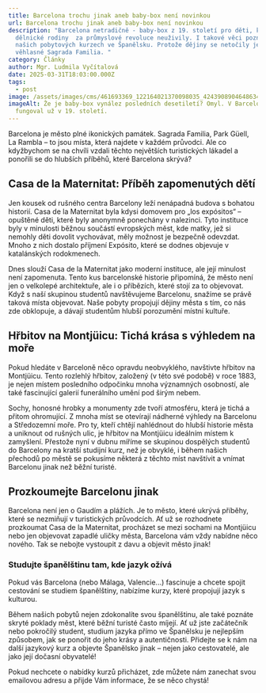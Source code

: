 ```yaml
---
title: Barcelona trochu jinak aneb baby-box není novinkou
url: Barcelona trochu jinak aneb baby-box není novinkou
description: "Barcelona netradičně - baby-box z 19. století pro děti, které
  dělnické rodiny  za průmyslové revoluce neuživily. I takové věci poznáváme na
  našich pobytových kurzech ve Španělsku. Protože dějiny se netočily jen kolem
  věhlasné Sagrada Familia. "
category: Články
author: Mgr. Ludmila Vyčítalová
date: 2025-03-31T18:03:00.000Z
tags:
  - post
image: /assets/images/cms/461693369_122164021370098035_4243908904648634206_n.jpg
imageAlt: Že je baby-box vynález posledních desetiletí? Omyl. V Barceloně
  fungoval už v 19. století.
---
```

Barcelona je město plné ikonických památek. Sagrada Familia, Park Güell, La Rambla – to jsou místa, která najdete v každém průvodci. Ale co kdyžbychom se na chvíli vzdali těchto největších turistických lákadel a ponořili se do hlubších příběhů, které Barcelona skrývá?

## Casa de la Maternitat: Příběh zapomenutých dětí

Jen kousek od rušného centra Barcelony leží nenápadná budova s bohatou historií. Casa de la Maternitat byla kdysi domovem pro „los expósitos“ – opuštěné děti, které byly anonymně ponechány v nalezinci. Tyto instituce byly v minulosti běžnou součástí evropských měst, kde matky, jež si nemohly děti dovolit vychovávat, měly možnost je bezpečně odevzdat. Mnoho z nich dostalo příjmení Expósito, které se dodnes objevuje v katalánských rodokmenech.

Dnes slouží Casa de la Maternitat jako moderní instituce, ale její minulost není zapomenuta. Tento kus barcelonské historie připomíná, že město není jen o velkolepé architektuře, ale i o příbězích, které stojí za to objevovat. Když s naší skupinou studentů navštěvujeme Barcelonu, snažíme se právě taková místa objevovat. Naše pobyty propojují dějiny města s tím, co nás zde obklopuje, a dávají studentům hlubší porozumění místní kultuře.

## Hřbitov na Montjüicu: Tichá krása s výhledem na moře

Pokud hledáte v Barceloně něco opravdu neobvyklého, navštivte hřbitov na Montjüicu. Tento rozlehlý hřbitov, založený (v této své podobě) v roce 1883, je nejen místem posledního odpočinku mnoha významných osobností, ale také fascinující galerií funerálního umění pod širým nebem.

Sochy, honosné hrobky a monumenty zde tvoří atmosféru, která je tichá a přitom ohromující. Z mnoha míst se otevírají nádherné výhledy na Barcelonu a Středozemní moře. Pro ty, kteří chtějí nahlédnout do hlubší historie města a uniknout od rušných ulic, je hřbitov na Montjüicu ideálním místem k zamyšlení. Přestože nyní v dubnu míříme se skupinou dospělých studentů do Barcelony na kratší studijní kurz, než je obvyklé, i během našich přechodů po městě se pokusíme některá z těchto míst navštívit a vnímat Barcelonu jinak než běžní turisté.

## Prozkoumejte Barcelonu jinak

Barcelona není jen o Gaudím a plážích. Je to město, které ukrývá příběhy, které se nezmiňují v turistických průvodcích. Ať už se rozhodnete prozkoumat Casa de la Maternitat, procházet se mezi sochami na Montjüicu nebo jen objevovat zapadlé uličky města, Barcelona vám vždy nabídne něco nového. Tak se nebojte vystoupit z davu a objevit město jinak!

### Studujte španělštinu tam, kde jazyk ožívá

Pokud vás Barcelona (nebo Málaga, Valencie...) fascinuje a chcete spojit cestování se studiem španělštiny, nabízíme kurzy, které propojují jazyk s kulturou. 

Během našich pobytů nejen zdokonalíte svou španělštinu, ale také poznáte skryté poklady měst, které běžní turisté často míjejí. Ať už jste začátečník nebo pokročilý student, studium jazyka přímo ve Španělsku je nejlepším způsobem, jak se ponořit do jeho krásy a autentičnosti. Přidejte se k nám na další jazykový kurz a objevte Španělsko jinak – nejen jako cestovatelé, ale jako její dočasní obyvatelé!

Pokud nechcete o nabídky kurzů přicházet, zde můžete nám zanechat svou emailovou adresu a přijde Vám informace, že se něco chystá! 

<script src="https://se-forms.cz/public/web-forms-v2/subscribe/673769-pdf7dcd3ggwqypzz9w6icgcgihbqarw6bcrewfalufo0jn7a9l9sl6fc5y4x9oyhxvlaz44s576m8q84khvib6xuafhr3lsd274n" id="se-webformScriptLoader-673769-pdf7dcd3ggwqypzz9w6icgcgihbqarw6bcrewfalufo0jn7a9l9sl6fc5y4x9oyhxvlaz44s576m8q84khvib6xuafhr3lsd274n" async defer></script>
